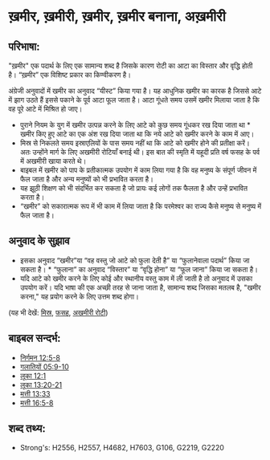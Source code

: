 # ख़मीर, ख़मीरी, ख़मीर, ख़मीर बनाना, अख़मीरी #

## परिभाषा: ##

"ख़मीर" एक पदार्थ के लिए एक सामान्य शब्द है जिसके कारण रोटी का आटा का विस्तार और वृद्धि होती है। “ख़मीर” एक विशिष्ट प्रकार का किण्वीकरण है।

अंग्रेजी अनुवादों में खमीर का अनुवाद “यीस्ट” किया गया है। यह आधुनिक खमीर का कारक है जिससे आटे में झाग उठते हैं इससे पकाने के पूर्व आटा फूल जाता है। आटा गूंधते समय उसमें खमीर मिलाया जाता है कि वह पूरे आटे में मिश्रित हो जाए।
* पुराने नियम के युग में खमीर उत्पन्न करने के लिए आटे को कुछ समय गूंधकर रख दिया जाता था * खमीर किए हुए आटे का एक अंश रख दिया जाता था कि नये आटे को खमीर करने के काम में आए।
* मिस्र से निकलते समय इस्राएलियों के पास समय नहीं था कि आटे को खमीर होने की प्रतीक्षा करें। अतः उन्होंने मार्ग के लिए अखमीरी रोटियाँ बनाई थी।  इस बात की स्मृति में यहूदी प्रति वर्ष फसह के पर्व में अखमीरी खाया करते थे।
* बाइबल में खमीर को पाप के प्रतीकात्मक उपयोग में काम लिया गया है कि वह मनुष्य के संपूर्ण जीवन में फैल जाता है और अन्य मनुष्यों को भी प्रभावित करता है। 
* यह झूठी शिक्षण को भी संदर्भित कर सकता है जो प्रायः कई लोगों तक फैलता है और उन्हें प्रभावित करता है।
* “खमीर” को सकारात्मक रूप में भी काम में लिया जाता है कि परमेश्वर का राज्य कैसे मनुष्य से मनुष्य में फैल जाता है।

## अनुवाद के सुझाव ##

* इसका अनुवाद “खमीर”या “वह वस्तु जो आटे को फुला देती है” या “फुलानेवाला पदार्थ” किया जा सकता है। * “फुलाना”  का अनुवाद “विस्तार” या “वृद्धि होना” या “फूल जाना” किया जा सकता है।
* यदि आटे को खमीर करने के लिए कोई और स्थानीय वस्तु काम में ली जाती है तो अनुवाद में उसका उपयोग करें। यदि भाषा की एक अच्छी तरह से जाना जाता है, सामान्य शब्द जिसका मतलब है, "खमीर करना," यह प्रयोग करने के लिए उत्तम शब्द होगा।
  

(यह भी देखें: [मिस्र](../names/egypt.md), [फसह](../kt/passover.md), [अखमीरी रोटी](../kt/unleavenedbread.md))

## बाइबल सन्दर्भ: ##

 

* [निर्गमन 12:5-8](rc://en/tn/help/exo/12/05)
* [गलातियों 05:9-10](rc://en/tn/help/gal/05/09)
* [लूका 12:1](rc://en/tn/help/luk/12/01)
* [लूका 13:20-21](rc://en/tn/help/luk/13/20)
* [मत्ती 13:33](rc://en/tn/help/mat/13/33)
* [मत्ती 16:5-8](rc://en/tn/help/mat/16/05)

## शब्द तथ्य: ##

* Strong's: H2556, H2557, H4682, H7603, G106, G2219, G2220

